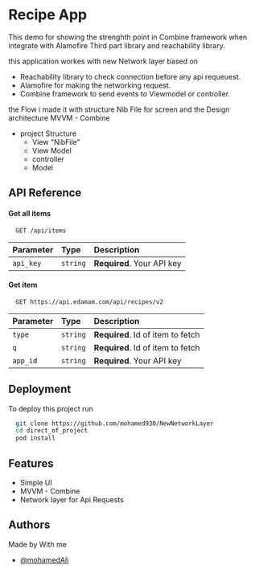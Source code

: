 
# Recipe App

This demo for showing the strenghth point in Combine framework when integrate with Alamofire Third part library and reachability library.

this application workes with new Network layer based on
- Reachability library to check connection before any api requeuest.
- Alamofire for making the networking request.
- Combine framework to send events to Viewmodel or controller.

the Flow i made it with structure Nib File for screen
and the Design architecture MVVM - Combine

- project Structure
    - View "NibFile"
    - View Model
    - controller
    - Model




## API Reference

#### Get all items

```http
  GET /api/items
```

| Parameter | Type     | Description                |
| :-------- | :------- | :------------------------- |
| `api_key` | `string` | **Required**. Your API key |

#### Get item

```http
  GET https://api.edamam.com/api/recipes/v2
```

| Parameter | Type     | Description                       |
| :-------- | :------- | :-------------------------------- |
| `type`      | `string` | **Required**. Id of item to fetch |
| `q`      | `string` | **Required**. Id of item to fetch |
| `app_id` | `string` | **Required**. Your API key |



## Deployment

To deploy this project run

```bash
  git clone https://github.com/mohamed930/NewNetworkLayer
  cd direct_of_project
  pod install
```


## Features

- Simple UI
- MVVM - Combine
- Network layer for Api Requests


## Authors

Made by With me
- [@mohamedAli](https://github.com/mohamed930)

